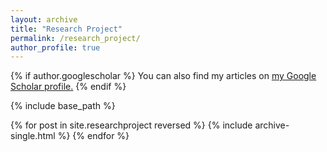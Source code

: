 ```yaml
---
layout: archive
title: "Research Project"
permalink: /research_project/
author_profile: true
---
```

{% if author.googlescholar %}
  You can also find my articles on <u><a href="{{author.googlescholar}}">my Google Scholar profile</a>.</u>
{% endif %}

{% include base_path %}

{% for post in site.researchproject reversed %}
  {% include archive-single.html %}
{% endfor %}



